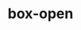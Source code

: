---
title: box-open
unicode_regular: \ea36
unicode_bold: \ea35
unicode_solid: \ea37
unicode_brand: 
---